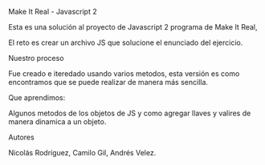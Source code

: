 Make It Real - Javascript 2

Esta es una solución al proyecto de Javascript 2 programa de Make It Real,

El reto es crear un archivo JS que solucione el enunciado del ejercicio.

Nuestro proceso

Fue creado e iteredado usando varios metodos, esta versión es como encontramos que se puede realizar de manera más sencilla.

Que aprendimos:

Algunos metodos de los objetos de JS y como agregar llaves y valires de manera dinamica a un objeto.

Autores

Nicolás Rodríguez, Camilo Gil, Andrés Velez.